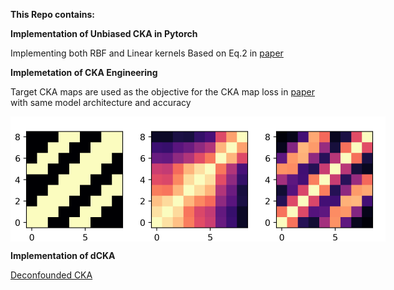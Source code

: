 **This Repo contains:**

**Implementation of Unbiased CKA in Pytorch**

Implementing both RBF and Linear kernels Based on Eq.2 in [paper](https://arxiv.org/abs/2010.15327)

**Implemetation of CKA Engineering**

Target CKA maps are used as the objective for the CKA map loss in [paper](https://arxiv.org/abs/2210.16156) with same model architecture and accuracy

<div style="display: flex;">

<img src="target.png" alt="target pattern" width="200" height="200">
<img src="original.png" alt="first model CKA" width="200" height="200">
<img src="modified.png" alt="modified model CKA with new loss after 1 epoch" width="200" height="200">
</div>

**Implementation of dCKA**

[Deconfounded CKA](https://arxiv.org/abs/2202.00095)

